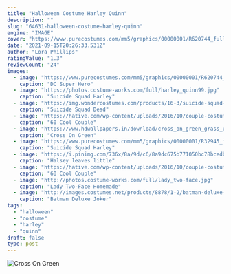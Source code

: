 ```yaml
---
title: "Halloween Costume Harley Quinn"
description: ""
slug: "64631-halloween-costume-harley-quinn"
engine: "IMAGE"
cover: "https://www.purecostumes.com/mm5/graphics/00000001/R620744_full_1.jpg"
date: "2021-09-15T20:26:33.531Z"
author: "Lora Phillips"
ratingValue: "1.3"
reviewCount: "24"
images:
  - image: "https://www.purecostumes.com/mm5/graphics/00000001/R620744_full_1.jpg"
    caption: "DC Super Hero"
  - image: "https://photos.costume-works.com/full/harley_quinn99.jpg"
    caption: "Suicide Squad Harley"
  - image: "https://img.wondercostumes.com/products/16-3/suicide-squad-dead-shot-men-costume.jpg"
    caption: "Suicide Squad Dead"
  - image: "https://hative.com/wp-content/uploads/2016/10/couple-costumes/40-couple-costume-ideas.jpg"
    caption: "60 Cool Couple"
  - image: "https://www.hdwallpapers.in/download/cross_on_green_grass_under_brown_sky_hd_cross-HD.jpg"
    caption: "Cross On Green"
  - image: "https://www.purecostumes.com/mm5/graphics/00000001/R32945_full_1.jpg"
    caption: "Suicide Squad Harley"
  - image: "https://i.pinimg.com/736x/8a/9d/c6/8a9dc675b771050bc78bcedb9dc4fe1d.jpg"
    caption: "Halsey leaves little"
  - image: "https://hative.com/wp-content/uploads/2016/10/couple-costumes/27-couple-costume-ideas-2.jpg"
    caption: "60 Cool Couple"
  - image: "http://photos.costume-works.com/full/lady_two-face.jpg"
    caption: "Lady Two-Face Homemade"
  - image: "http://images.costumes.net/products/8878/1-2/batman-deluxe-joker-mask.jpg"
    caption: "Batman Deluxe Joker"
tags:
  - "halloween"
  - "costume"
  - "harley"
  - "quinn"
draft: false
type: post
---
```



![Cross On Green](https://www.hdwallpapers.in/download/cross_on_green_grass_under_brown_sky_hd_cross-HD.jpg "Cross On Green")


<!--inArticleAds-->

<!--galleryOne-->


<!--inArticleAds-->

<!--galleryTwo-->


<!--galleryThree-->

